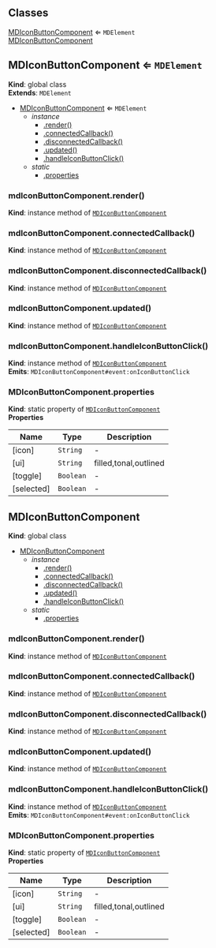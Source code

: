 ## Classes

<dl>
<dt><a href="#MDIconButtonComponent">MDIconButtonComponent</a> ⇐ <code>MDElement</code></dt>
<dd></dd>
<dt><a href="#MDIconButtonComponent">MDIconButtonComponent</a></dt>
<dd></dd>
</dl>

<a name="MDIconButtonComponent"></a>

## MDIconButtonComponent ⇐ <code>MDElement</code>
**Kind**: global class  
**Extends**: <code>MDElement</code>  

* [MDIconButtonComponent](#MDIconButtonComponent) ⇐ <code>MDElement</code>
    * _instance_
        * [.render()](#MDIconButtonComponent+render)
        * [.connectedCallback()](#MDIconButtonComponent+connectedCallback)
        * [.disconnectedCallback()](#MDIconButtonComponent+disconnectedCallback)
        * [.updated()](#MDIconButtonComponent+updated)
        * [.handleIconButtonClick()](#MDIconButtonComponent+handleIconButtonClick)
    * _static_
        * [.properties](#MDIconButtonComponent.properties)

<a name="MDIconButtonComponent+render"></a>

### mdIconButtonComponent.render()
**Kind**: instance method of [<code>MDIconButtonComponent</code>](#MDIconButtonComponent)  
<a name="MDIconButtonComponent+connectedCallback"></a>

### mdIconButtonComponent.connectedCallback()
**Kind**: instance method of [<code>MDIconButtonComponent</code>](#MDIconButtonComponent)  
<a name="MDIconButtonComponent+disconnectedCallback"></a>

### mdIconButtonComponent.disconnectedCallback()
**Kind**: instance method of [<code>MDIconButtonComponent</code>](#MDIconButtonComponent)  
<a name="MDIconButtonComponent+updated"></a>

### mdIconButtonComponent.updated()
**Kind**: instance method of [<code>MDIconButtonComponent</code>](#MDIconButtonComponent)  
<a name="MDIconButtonComponent+handleIconButtonClick"></a>

### mdIconButtonComponent.handleIconButtonClick()
**Kind**: instance method of [<code>MDIconButtonComponent</code>](#MDIconButtonComponent)  
**Emits**: <code>MDIconButtonComponent#event:onIconButtonClick</code>  
<a name="MDIconButtonComponent.properties"></a>

### MDIconButtonComponent.properties
**Kind**: static property of [<code>MDIconButtonComponent</code>](#MDIconButtonComponent)  
**Properties**

| Name | Type | Description |
| --- | --- | --- |
| [icon] | <code>String</code> | - |
| [ui] | <code>String</code> | filled,tonal,outlined |
| [toggle] | <code>Boolean</code> | - |
| [selected] | <code>Boolean</code> | - |

<a name="MDIconButtonComponent"></a>

## MDIconButtonComponent
**Kind**: global class  

* [MDIconButtonComponent](#MDIconButtonComponent)
    * _instance_
        * [.render()](#MDIconButtonComponent+render)
        * [.connectedCallback()](#MDIconButtonComponent+connectedCallback)
        * [.disconnectedCallback()](#MDIconButtonComponent+disconnectedCallback)
        * [.updated()](#MDIconButtonComponent+updated)
        * [.handleIconButtonClick()](#MDIconButtonComponent+handleIconButtonClick)
    * _static_
        * [.properties](#MDIconButtonComponent.properties)

<a name="MDIconButtonComponent+render"></a>

### mdIconButtonComponent.render()
**Kind**: instance method of [<code>MDIconButtonComponent</code>](#MDIconButtonComponent)  
<a name="MDIconButtonComponent+connectedCallback"></a>

### mdIconButtonComponent.connectedCallback()
**Kind**: instance method of [<code>MDIconButtonComponent</code>](#MDIconButtonComponent)  
<a name="MDIconButtonComponent+disconnectedCallback"></a>

### mdIconButtonComponent.disconnectedCallback()
**Kind**: instance method of [<code>MDIconButtonComponent</code>](#MDIconButtonComponent)  
<a name="MDIconButtonComponent+updated"></a>

### mdIconButtonComponent.updated()
**Kind**: instance method of [<code>MDIconButtonComponent</code>](#MDIconButtonComponent)  
<a name="MDIconButtonComponent+handleIconButtonClick"></a>

### mdIconButtonComponent.handleIconButtonClick()
**Kind**: instance method of [<code>MDIconButtonComponent</code>](#MDIconButtonComponent)  
**Emits**: <code>MDIconButtonComponent#event:onIconButtonClick</code>  
<a name="MDIconButtonComponent.properties"></a>

### MDIconButtonComponent.properties
**Kind**: static property of [<code>MDIconButtonComponent</code>](#MDIconButtonComponent)  
**Properties**

| Name | Type | Description |
| --- | --- | --- |
| [icon] | <code>String</code> | - |
| [ui] | <code>String</code> | filled,tonal,outlined |
| [toggle] | <code>Boolean</code> | - |
| [selected] | <code>Boolean</code> | - |

